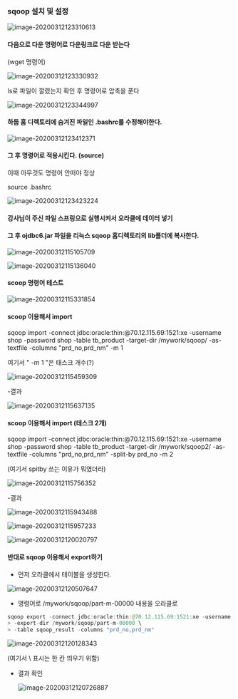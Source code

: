 ### sqoop 설치 및 설정



![image-20200312123310613](images/image-20200312123310613.png)





#### 다음으로 다운 명령어로 다운링크로 다운 받는다

(wget 명령어)

![image-20200312123330932](images/image-20200312123330932.png)



ls로 파일이 깔렸는지 확인 후 명령어로 압축을 푼다

![image-20200312123344997](images/image-20200312123344997.png)






#### 하둡 홈 디렉토리에 숨겨진 파일인 .bashrc를 수정해야한다.



![image-20200312123412371](images/image-20200312123412371.png)



#### 그 후 명령어로 적용시킨다. (source)

이때 아무것도 명령어 안떠야 정상

source .bashrc

![image-20200312123423224](images/image-20200312123423224.png)





#### 강사님이 주신 파일 스프링으로 실행시켜서 오라클에 데이터 넣기





#### 그 후 ojdbc6.jar 파일을 리눅스 sqoop 홈디렉토리의 lib폴더에 복사한다.

![image-20200312115105709](images/image-20200312115105709.png)



![image-20200312115136040](images/image-20200312115136040.png)





#### scoop 명령어 테스트

![image-20200312115331854](images/image-20200312115331854.png)





#### scoop 이용해서 import

sqoop import -connect jdbc:oracle:thin:@70.12.115.69:1521:xe -username shop -password shop -table tb_product -target-dir /mywork/sqoop/ -as-textfile -columns "prd_no,prd_nm" -m 1



여기서 " -m 1 "은 태스크 개수(?) 

![image-20200312115459309](images/image-20200312115459309.png)



-결과

![image-20200312115637135](images/image-20200312115637135.png)



#### scoop 이용해서 import  (테스크 2개)

sqoop import -connect jdbc:oracle:thin:@70.12.115.69:1521:xe -username shop -password shop -table tb_product -target-dir /mywork/sqoop2/ -as-textfile -columns "prd_no,prd_nm" -split-by prd_no -m 2

(여기서 spitby 쓰는 이유가 뭐였더라)

![image-20200312115756352](images/image-20200312115756352.png)



-결과

![image-20200312115943488](images/image-20200312115943488.png)

![image-20200312115957233](images/image-20200312115957233.png)

![image-20200312120020797](images/image-20200312120020797.png)



#### 반대로 sqoop 이용해서 export하기 

- 먼저 오라클에서 테이블을 생성한다.

![image-20200312120507647](images/image-20200312120507647.png)



* 명령어로 /mywork/sqoop/part-m-00000 내용을 오라클로 

```java
sqoop export -connect jdbc:oracle:thin:@70.12.115.69:1521:xe -username shop -password shop \
> -export-dir /mywork/sqoop/part-m-00000 \
> -table sqoop_result -columns "prd_no,prd_nm"

```

![image-20200312120128343](images/image-20200312120128343.png)

(여기서 \ 표시는 한 칸 띄우기 위함)



* 결과 확인

  ![image-20200312120726887](images/image-20200312120726887.png)

  